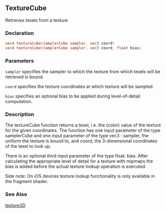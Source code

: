 ## TextureCube
Retrieves texels from a texture

### Declaration
```glsl
vec4 textureCube(samplerCube sampler, vec3 coord)  
vec4 textureCube(samplerCube sampler, vec3 coord, float bias)
```

### Parameters
```sampler``` specifies the sampler to which the texture from which texels will be retrieved is bound.

```coord``` specifies the texture coordinates at which texture will be sampled.

```bias``` specifies an optional bias to be applied during level-of-detail computation.

### Description
The textureCube function returns a texel, i.e. the (color) value of the texture for the given coordinates. The function has one input parameter of the type samplerCube and one input parameter of the type vec3 : sampler, the uniform the texture is bound to, and coord, the 3-dimensional coordinates of the texel to look up.

There is an optional third input parameter of the type float: bias. After calculating the appropriate level of detail for a texture with mipmaps the bias is added before the actual texture lookup operation is executed.

Side note: On iOS devices texture lookup functionality is only available in the fragment shader.

### See Also
[texture2D](/glossary/?search=texture2D)
